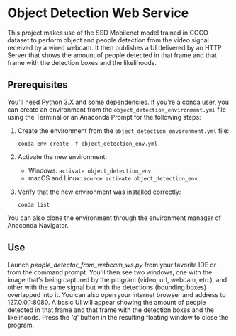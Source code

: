 # Object Detection Web Service

This project makes use of the SSD Mobilenet model trained in COCO dataset to perform object and people detection from the video signal received by a wired webcam. It then publishes a UI delivered by an HTTP Server that shows the amount of people detected in that frame and that frame with the detection boxes and the likelihoods.

## Prerequisites

You'll need Python 3.X and some dependencies. If you're a conda user, you can create an environment from the ```object_detection_environment.yml``` file using the Terminal or an Anaconda Prompt for the following steps:

1. Create the environment from the ```object_detection_environment.yml``` file:

    ```conda env create -f object_detection_env.yml```
2. Activate the new environment:
    * Windows: ```activate object_detection_env```
    * macOS and Linux: ```source activate object_detection_env``` 

3. Verify that the new environment was installed correctly:

    ```conda list```
    
You can also clone the environment through the environment manager of Anaconda Navigator.

## Use

Launch *people_detector_from_webcam_ws.py* from your favorite IDE or from the command prompt. You'll then see two windows, one with the image that's being captured by the program (video, url, webcam, etc.), and other with the same signal but with the detections (bounding boxes) overlapped into it. You can also open your internet browser and address to 127.0.0.1:8080. A basic UI will appear showing the amount of people detected in that frame and that frame with the detection boxes and the likelihoods. Press the *'q'* button in the resulting floating window to close the program.

